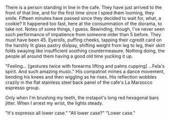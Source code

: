 There is a person standing in line in the cafe. They have just arrived to the front of that line, and for the first time since I spied them looming, they smile. Fifteen minutes have passed since they decided to wait for, what, a cookie? It happened too fast, here at the consummation of the diorama, to take not. Notes of some things, I guess. Rewinding, though, I've never seen such performance of impatience from someone older than 5 before. They must have been 45. Eyerolls, puffing cheeks, tapping their cgredit card on the harshly lit glass pastry dislpay, shifting weight from leg to leg, their skirt folds swaying like insufficient soothing countermeasure. Nothing doing, the people all around them having a good old time yucking it up.

"Feeling... [gestures twice with forearms lifting and palms cupping] ...Fela's spirit. And such amazing music." His compatriot mimes a dance movement, bending his knees and then wiggling as he rises. His reflection wobbles crazily in the flat stainless steel back panel of the cafe's La Marzocco espresso group.

Only when I'm brushing my teeth, the instapot's long red hexagonal bars jitter. When I arrest my wrist, the lights steady.

"It's espresso all lower case." "All lower case?" "Lower case."
